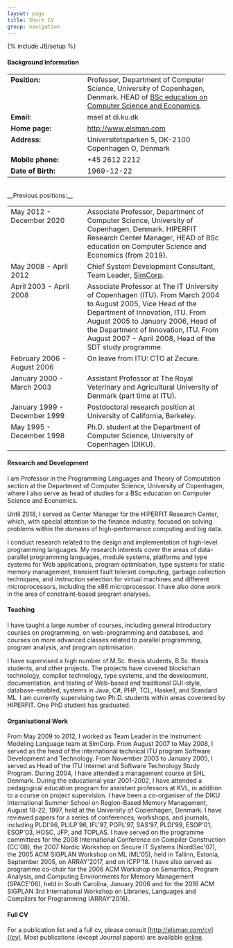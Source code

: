 ```yaml
---
layout: page
title: Short CV
group: navigation
---
```

{% include JB/setup %}

#### Background Information

<table border="0" width="100%" padding="5%" spacing="0">
<tr valign="top">
<td width="35%"><b>Position:</b></td><td>Professor, Department of Computer Science,
University of Copenhagen, Denmark. HEAD of <a href="https://studier.ku.dk/bachelor/datalogi-oekonomi/">BSc education on Computer Science and Economics</a>.
</td></tr>
<tr valign="top">
<td width="35%"><b>Email:</b></td><td>mael at di.ku.dk</td>
</tr>
<tr valign="top">
<td width="35%"><b>Home page:</b></td><td><a href="http://www.elsman.com">http://www.elsman.com</a></td>
</tr>
<tr valign="top">
<td width="35%"><b>Address:</b></td><td>Universitetsparken 5, DK-2100 Copenhagen O, Denmark</td>
</tr>
<tr valign="top">
<td width="35%"><b>Mobile phone:</b></td><td>+45 2612 2212</td>
</tr>
<tr valign="top">
<td width="35%"><b>Date of Birth:</b></td><td>1969-12-22</td>
</tr>
</table>
<br/>
__Previous positions:__

<table border="0" width="100%" padding="5%" spacing="0">
<tr valign="top">
<td width="35%">May 2012 - December 2020</td><td>Associate Professor, Department of Computer Science, University of Copenhagen, Denmark. HIPERFIT Research Center Manager, HEAD of BSc education on Computer Science and Economics (from 2019).</td>
</tr>
<tr valign="top">
<td>May 2008 - April 2012</td><td>Chief System Development Consultant, Team Leader, <a href="http://www.simcorp.com">SimCorp</a>.</td>
</tr>
<tr valign="top">
<td>April 2003 - April 2008</td><td>Associate Professor at The IT University of Copenhagen (ITU). From March 2004 to August 2005, Vice Head of the Department of Innovation, ITU. From August 2005 to January 2006, Head of the Department of Innovation, ITU. From August 2007 - April 2008, Head of the SDT study programme.</td>
</tr>
<tr valign="top">
<td>February 2006 - August 2006</td><td>On leave from ITU: CTO at Zecure.</td>
</tr>
<tr valign="top">
<td>January 2000 - March 2003</td><td>Assistant Professor at The Royal Veterinary and Agricultural University of Denmark (part time at ITU).</td>
</tr>
<tr valign="top">
<td>January 1999 - December 1999</td><td>Postdoctoral research position at University of California, Berkeley.</td>
</tr>
<tr valign="top">
<td>May 1995 - December 1998</td><td>Ph.D. student at the Department of Computer Science, University of Copenhagen (DIKU).</td>
</tr>
</table>

#### Research and Development

I am Professor in the Programming Languages and Theory of Computation
section at the Department of Computer Science, University of
Copenhagen, where I also serve as head of studies for a BSc education
on Computer Science and Economics.

Until 2018, I served as Center Manager for the
HIPERFIT Research Center, which, with special attention to the finance
industry, focused on solving problems within the domains of
high-performance computing and big data.

I conduct research related to the design and implementation of
high-level programming languages. My research interests cover
the areas of data-parallel programming languages, module systems, platforms and type systems for Web
applications, program optimisation, type systems for static memory
management, transient fault tolerant computing, garbage collection
techniques, and instruction selection for virtual machines and
different microprocessors, including the x86 microprocessor. I have
also done work in the area of constraint-based program analyses.

#### Teaching

I have taught a large number of courses, including general
introductory courses on programming, on web-programming and databases,
and courses on more advanced classes related to parallel programming,
program analysis, and program optimisation.

I have supervised a high number of M.Sc. thesis students, B.Sc. thesis
students, and other projects. The projects have covered blockchain
technology, compiler technology, type systems, and the development,
documentation, and testing of Web-based and traditional GUI-style,
database-enabled, systems in Java, C#, PHP, TCL, Haskell, and Standard
ML. I am currently supervising two Ph.D. students within areas
coverered by HIPERFIT. One PhD student has graduated.

#### Organisational Work

From May 2009 to 2012, I worked as Team Leader in the Instrument
Modeling Language team at SimCorp. From August 2007 to May 2008, I
served as the head of the international technical ITU program Software
Development and Technology. From November 2003 to January 2005, I
served as Head of the ITU Internet and Software Technology Study
Program. During 2004, I have attended a management course at SHL
Denmark. During the educational year 2001-2002, I have attended a
pedagogical education program for assistant professors at KVL, in
addition to a course on project supervision. I have been a
co-organiser of the DIKU International Summer School on Region-Based
Memory Management, August 18-22, 1997, held at the University of
Copenhagen, Denmark. I have reviewed papers for a series of
conferences, workshops, and journals, including PLDI'96, PLILP'96,
IFL'97, POPL'97, SAS'97, PLDI'99, ESOP'01, ESOP'03, HOSC, JFP, and
TOPLAS. I have served on the programme committees for the 2008
International Conference on Compiler Construction (CC'08), the 2007
Nordic Workshop on Secure IT Systems (NordSec'07), the 2005 ACM
SIGPLAN Workshop on ML (ML'05), held in Tallinn, Estonia, September
2005, on ARRAY'2017, and on ICFP'18. I have also served as programme co-chair for
the 2006 ACM Workshop on Semantics, Program Analysis, and Computing
Environments for Memory Management (SPACE'06), held in South Carolina,
January 2006 and for the 2016 ACM SIGPLAN 3rd International Workshop
on Libraries, Languages and Compilers for Programming (ARRAY'2016).

#### Full CV

For a publication list and a full cv, please consult [http://elsman.com/cv](/cv).
Most publications (except Journal papers) are available [online](/papers.html).

